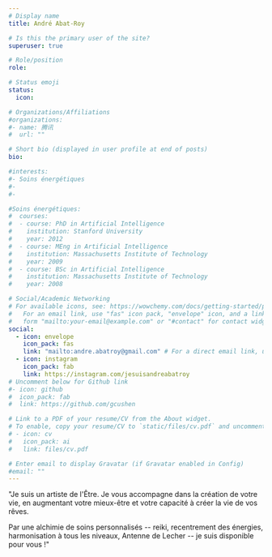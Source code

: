 ```yaml
---
# Display name
title: André Abat-Roy

# Is this the primary user of the site?
superuser: true

# Role/position
role:

# Status emoji
status:
  icon:

# Organizations/Affiliations
#organizations:
#- name: 腾讯
#  url: ""

# Short bio (displayed in user profile at end of posts)
bio:

#interests:
#- Soins énergétiques
#-
#-

#Soins énergétiques:
#  courses:
#  - course: PhD in Artificial Intelligence
#    institution: Stanford University
#    year: 2012
#  - course: MEng in Artificial Intelligence
#    institution: Massachusetts Institute of Technology
#    year: 2009
#  - course: BSc in Artificial Intelligence
#    institution: Massachusetts Institute of Technology
#    year: 2008

# Social/Academic Networking
# For available icons, see: https://wowchemy.com/docs/getting-started/page-builder/#icons
#   For an email link, use "fas" icon pack, "envelope" icon, and a link in the
#   form "mailto:your-email@example.com" or "#contact" for contact widget.
social:
  - icon: envelope
    icon_pack: fas
    link: "mailto:andre.abatroy@gmail.com" # For a direct email link, use "mailto:test@example.org".
  - icon: instagram
    icon_pack: fab
    link: https://instagram.com/jesuisandreabatroy
# Uncomment below for Github link
#- icon: github
#  icon_pack: fab
#  link: https://github.com/gcushen

# Link to a PDF of your resume/CV from the About widget.
# To enable, copy your resume/CV to `static/files/cv.pdf` and uncomment the lines below.
# - icon: cv
#   icon_pack: ai
#   link: files/cv.pdf

# Enter email to display Gravatar (if Gravatar enabled in Config)
#email: ""
---
```


"Je suis un artiste de l'Être. Je vous accompagne dans la création de votre vie, en augmentant votre mieux-être et votre capacité à créer la vie de vos rêves.

Par une alchimie de soins personnalisés -- reiki, recentrement des énergies, harmonisation à tous les niveaux, Antenne de Lecher -- je suis disponible pour vous !"
